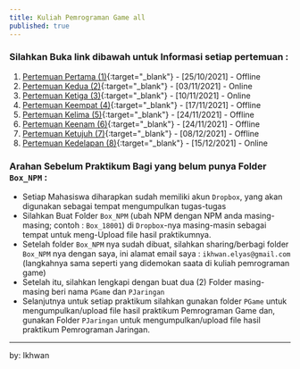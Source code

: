 ```yaml
---
title: Kuliah Pemrograman Game all
published: true
---
```


### Silahkan Buka link dibawah untuk Informasi setiap pertemuan : 

1. [Pertemuan Pertama (1)](KuliahPGame-P1.html){:target="_blank"} - [25/10/2021] - Offline
2. [Pertemuan Kedua (2)](KuliahPGame-P2.html){:target="_blank"} - [03/11/2021] - Online
3. [Pertemuan Ketiga (3)](KuliahPGame-P3.html){:target="_blank"} - [10/11/2021] - Online
4. [Pertemuan Keempat (4)](KuliahPGame-P4.html){:target="_blank"} - [17/11/2021] - Offline
5. [Pertemuan Kelima (5)](KuliahPGame-P5.html){:target="_blank"} - [24/11/2021] - Offline
6. [Pertemuan Keenam (6)](KuliahPGame-P6.html){:target="_blank"} - [24/11/2021] - Offline
7. [Pertemuan Ketujuh (7)](KuliahPGame-P7.html){:target="_blank"} - [08/12/2021] - Offline
8. [Pertemuan Kedelapan (8)](KuliahPGame-P8.html){:target="_blank"} - [15/12/2021] - Online

### Arahan Sebelum Praktikum Bagi yang belum punya Folder `Box_NPM` :

- Setiap Mahasiswa diharapkan sudah memiliki akun `Dropbox`, yang akan digunakan sebagai tempat mengumpulkan tugas-tugas
- Silahkan Buat Folder `Box_NPM` (ubah NPM dengan NPM anda masing-masing; contoh : `Box_18001`) di `Dropbox`-nya masing-masin sebagai tempat untuk meng-Upload file hasil praktikumnya.
- Setelah folder `Box_NPM` nya sudah dibuat, silahkan sharing/berbagi folder `Box_NPM` nya dengan saya, ini alamat email saya : `ikhwan.elyas@gmail.com` (langkahnya sama seperti yang didemokan saata di kuliah pemrograman game)
- Setelah itu, silahkan lengkapi dengan buat dua (2) Folder masing-masing beri nama `PGame` dan `PJaringan` 
- Selanjutnya untuk setiap praktikum silahkan gunakan folder `PGame` untuk mengumpulkan/upload file hasil praktikum Pemrograman Game dan, gunakan Folder `PJaringan` untuk mengumpulkan/upload file hasil praktikum Pemrograman Jaringan. 


***

<!-- 

## PERTEMUAN LIMABELAS 15 - UAS  :

|Status   | : Online                      |
|Schedule | : Online                      |
|Waktu    | : 16/01/2021                   |
|Tema     | : UAS Pemograman Game          |

### Soal UAS 

Buat code yang dapat membentuk Garis sebagaimana terlihat pada gambar dibawah : 

![Gambar UAS PGame](assets/reff/pgame/UAS_PGame.png)

### Kumpul dan TTD BA

- Silahkah Kumpul Hasil UAS Pemrograman Game ke folder `PGame` di `dropbox` nya masing2, setelah itu Tanda Tangan Berita Acara.




***
***



## PERTEMUAN EMPATBELAS 14 :

|Status  | : Online                       |
|Schedule| : Offline                      |
|Waktu   | :  08/01/2021                   |
|Tema    | : Praktikum 13 Pemrograman Game |

### Materi Praktikum 13

Mengarahkan Objek menggunakan keyboard, dengan Variasi tombol keyboard
Script Berikut : 

```py 
	if event.type == pygame.KEYDOWN and \
		event.key == pygame.K_DOWN:
		y = y+15

	elif event.type == pygame.KEYDOWN and \
		event.key == pygame.K_UP:
		y = y-15

	elif event.type == pygame.KEYDOWN and \
		event.key == pygame.K_RIGHT:
		x = x+15
	elif event.type == pygame.KEYDOWN and \
		event.key == pygame.K_LEFT:
		x = x-15
```

Dapat diubah menjadi lebih variasi dengan menggunakan tombol keyboard lainnya, seperti : 

```py 
	if event.type == pygame.KEYDOWN and \
		event.key == pygame.K_s:
		y = y+15

	elif event.type == pygame.KEYDOWN and \
		event.key == pygame.K_w:
		y = y-15

	elif event.type == pygame.KEYDOWN and \
		event.key == pygame.K_d:
		x = x+15
	elif event.type == pygame.KEYDOWN and \
		event.key == pygame.K_a:
		x = x-15


```

Gunakan Script praktikum ke 12 untuk melakukan praktikum ke 13 ini.


### Waktu Kumpul

- Diharapkan agar sudah mengumpulkan hasil praktikum Pemrograman Game ke folder `PGame` di `dropbox` nya masing2, paling lambat sebelum final/UAS



***
***



## PERTEMUAN TIGABELAS 13 :

|Status  | : Online                       |
|Schedule| : Offline                      |
|Waktu   | : 04/01/2021                    |
|Tema    | : Praktikum 12 Pemrograman Game |


### Modul Praktikum 12

1. Diharapkan Mahasiswa mengikuti arahan yang ada di modul dalam mengerjakan praktikum setelah mendownload modulnya pada tautan dibawah ini
2. Doanload Modul berikut : [Modul Praktikum 12](assets/reff/pgame/Modul_Pgame_prak_12.pdf){:target="_blank"}


### HASIL Praktukum Kumpul ke dropbox

1. Mahasiswa diharapkan membaca Modul dan melakukan praktikum sesuai dengan arahan yang ada di modul,

2. Kerjakan praktikum bersama teman2 lebih bagus sehingga bisa bertanya bagian materi yang tidak dipahami ke teman belajarnya, atau bisa juga bertanya langsung ke saya bisa lewat grup WA atau langsung WA personal...

3. Lakukan praktikum dan usahakan hasil praktikum tidak error, setelah itu upload/kirim ke folder `Pgame` pada akun `dropbox` anda masing-masing !.


### Waktu Kumpul

- Diharapkan agar sudah mengumpulkan hasil praktikum Pemrograman Game ke folder `PGame` di `dropbox` nya masing2, paling lambat sebelum final/UAS



***
***



## PERTEMUAN DUABELAS 12 :

|Status  | : Online                       |
|Schedule| : Offline                      |
|Waktu   | : 25/12/2020                   |
|Tema    | : Praktikum 11 Pemrograman Game |


### Modul Praktikum 11

1. Diharapkan Mahasiswa mengikuti arahan yang ada di modul dalam mengerjakan praktikum setelah mendownload modulnya pada tautan dibawah ini
2. Doanload Modul berikut : [Modul Praktikum 11](assets/reff/pgame/Modul_Pgame_prak_11.pdf){:target="_blank"}


### HASIL Praktukum Kumpul ke dropbox

1. Mahasiswa diharapkan membaca Modul dan melakukan praktikum sesuai dengan arahan yang ada di modul,

2. Kerjakan praktikum bersama teman2 lebih bagus sehingga bisa bertanya bagian materi yang tidak dipahami ke teman belajarnya, atau bisa juga bertanya langsung ke saya bisa lewat grup WA atau langsung WA personal...

3. Lakukan praktikum dan usahakan hasil praktikum tidak error, setelah itu upload/kirim ke folder `Pgame` pada akun `dropbox` anda masing-masing !.


### Waktu Kumpul

- Diharapkan agar sudah mengumpulkan hasil praktikum Pemrograman Game ke folder `PGame` di `dropbox` nya masing2, paling lambat hari `Sabtu 02/01/2021`



***
***



## PERTEMUAN SEBELAS 11 :

|Status  | : Online                       |
|Schedule| : Online                       |
|Waktu   | : 18/12/2020                   |
|Tema    | : Praktikum 10 Pemrograman Game |


### Modul Praktikum 10

1. Diharapkan Mahasiswa mengikuti arahan yang ada di modul dalam mengerjakan praktikum setelah mendownload modulnya pada tautan dibawah ini
2. Doanload Modul berikut : [Modul Praktikum 10](assets/reff/pgame/Modul_Pgame_prak_10.pdf){:target="_blank"}


### HASIL Praktukum Kumpul ke dropbox

1. Mahasiswa diharapkan membaca Modul dan melakukan praktikum sesuai dengan arahan yang ada di modul,

2. Kerjakan praktikum bersama teman2 lebih bagus sehingga bisa bertanya bagian materi yang tidak dipahami ke teman belajarnya, atau bisa juga bertanya langsung ke saya bisa lewat grup WA atau langsung WA personal...

3. Lakukan praktikum dan usahakan hasil praktikum tidak error, setelah itu upload/kirim ke folder `Pgame` pada akun `dropbox` anda masing-masing !.


### Waktu Kumpul

- Diharapkan agar sudah mengumpulkan hasil praktikum Pemrograman Game ke folder `PGame` di `dropbox` nya masing2, paling lambat hari `Kamis 24/12/2020`


***
***




## PERTEMUAN SEPULUH 10 :

|Status  | : Offline                      |
|Schedule| : Offline                      |
|Waktu   | : 11/12/2020                   |
|Tema    | : Praktikum 9 Pemrograman Game |


### Modul Praktikum 9

1. Diharapkan Mahasiswa mengikuti arahan yang ada di modul dalam mengerjakan praktikum setelah mendownload modulnya pada tautan dibawah ini
2. Doanload Modul berikut : [Modul Praktikum 9](assets/reff/pgame/Modul_Pgame_prak_9.pdf){:target="_blank"}


### HASIL Praktukum Kumpul ke dropbox

1. Mahasiswa diharapkan membaca Modul dan melakukan praktikum sesuai dengan arahan yang ada di modul,

2. Kerjakan praktikum bersama teman2 lebih bagus sehingga bisa bertanya bagian materi yang tidak dipahami ke teman belajarnya, atau bisa juga bertanya langsung ke saya bisa lewat grup WA atau langsung WA personal...

3. Lakukan praktikum dan usahakan hasil praktikum tidak error, setelah itu upload/kirim ke folder `Pgame` pada akun `dropbox` anda masing-masing !.


### Waktu Kumpul

- Diharapkan agar sudah mengumpulkan hasil praktikum Pemrograman Game ke folder `PGame` di `dropbox` nya masing2, paling lambat hari `Sabtu 18/12/2020`


***
***



***



## PERTEMUAN DELAPAN 08 :

|Status  | : Online                      |
|Schedule| : Online                      |
|Waktu   | : 28/11/2020                  |
|Tema    | : Praktikum 7 Pemrograman Game|

### INFO `UTS`

<b> DIINFORMASIKAN KEPADA SEMUA MAHASISWA, INSYA-ALLAH MINGGU DEPAN (sabtu 05/12/2020) `UTS UNTUK PGAME` </b>

### Modul Praktikum 7

1. Diharapkan Mahasiswa mengikuti arahan yang ada di modul dalam mengerjakan praktikum setelah mendownload modulnya pada tautan dibawah ini
2. Doanload Modul berikut : [Modul Praktikum 7](assets/reff/pgame/Modul_Pgame_prak_7.pdf){:target="_blank"}


### HASIL Praktukum Kumpul ke dropbox

1. Mahasiswa diharapkan membaca Modul dan melakukan praktikum sesuai dengan arahan yang ada di modul,

2. Kerjakan praktikum bersama teman2 lebih bagus sehingga bisa bertanya bagian materi yang tidak dipahami ke teman belajarnya, atau bisa juga bertanya langsung ke saya bisa lewat grup WA atau langsung WA personal...

3. Lakukan praktikum dan usahakan hasil praktikum tidak error, setelah itu upload/kirim ke folder `Pgame` pada akun `dropbox` anda masing-masing !.


### Waktu Kumpul

- Diharapkan agar sudah mengumpulkan hasil praktikum Pemrograman Game ke folder `PGame` di `dropbox` nya masing2, paling lambat hari `Sabtu 05/12/2020`


***
***


<<<<<<< HEAD
=======
## PERTEMUAN TUJUH 07 :

|Status   | : Online                      |
|Schedule | : Online                      |
|Waktu    | : 21/11/2020                  |
|Tema     | : Praktikum 6 Pemrograman Game|

### Modul Praktikum 6

1. Diharapkan Mahasiswa mengikuti arahan yang ada di modul dalam mengerjakan praktikum setelah mendownload modulnya pada tautan dibawah ini
2. Doanload Modul berikut : [Modul Praktikum 6](assets/reff/pgame/Modul_Pgame_prak_6.pdf){:target="_blank"}


### HASIL Praktukum Kumpul ke dropbox

1. Mahasiswa diharapkan membaca Modul dan melakukan praktikum sesuai dengan arahan yang ada di modul,

2. Kerjakan praktikum bersama teman2 lebih bagus sehingga bisa bertanya bagian materi yang tidak dipahami ke teman belajarnya, atau bisa juga bertanya langsung ke saya bisa lewat grup WA atau langsung WA personal...

3. Lakukan praktikum dan usahakan hasil praktikum tidak error, setelah itu upload/kirim ke folder `Pgame` pada akun `dropbox` anda masing-masing !.


### Waktu Kumpul

- Diharapkan agar sudah mengumpulkan hasil praktikum Pemrograman Game ke folder `PGame` di `dropbox` nya masing2, paling lambat hari `Sabtu 28/11/2020`


***
>>>>>>> 6a97a42361dea37e01d49ed52c3a3420cf4f902e
***



***






--> 

by: Ikhwan 
